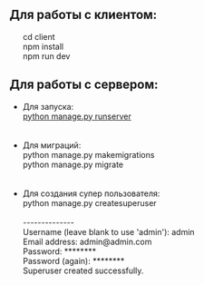 <h2>Для работы с клиентом:</h2>
<ul>
  <span>cd client</span> <br>
  <span>npm install</span> <br>
  <span>npm run dev</span><br>
  
</ul>



<h2>Для работы с сервером:</h2>
<ul>
  <li>Для запуска: <br> <u>python manage.py runserver</u></li> <br> <br>
  <li>Для миграций: <br> 
    python manage.py makemigrations <br>
    python manage.py migrate <br> 
  </li> <br> <br>
  <li>Для создания супер пользователя:<br>
    python manage.py createsuperuser <br> <br>
    -------------- <br>
    Username (leave blank to use 'admin'): admin <br>
    Email address: admin@admin.com <br>
    Password: ******** <br>
    Password (again): ******** <br>
    Superuser created successfully. <br> <br>
  </li>
</ul>

